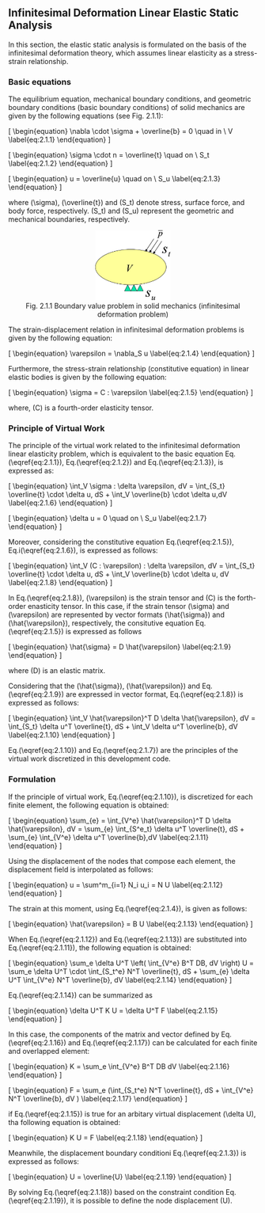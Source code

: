 
## Infinitesimal Deformation Linear Elastic Static Analysis

In this section, the elastic static analysis is formulated on the basis of the infinitesimal deformation theory, which assumes linear elasticity as a stress-strain relationship. 

### Basic equations

The equilibrium equation, mechanical boundary conditions, and geometric boundary conditions (basic boundary conditions) of solid mechanics are given by the following equations (see Fig. 2.1.1): 

\[
\begin{equation}
\nabla \cdot \sigma + \overline{b} = 0 \quad in \ V
\label{eq:2.1.1}
\end{equation}
\]

\[
\begin{equation}
\sigma \cdot n = \overline{t} \quad on \ S_t
\label{eq:2.1.2} 
\end{equation}
\]

\[
\begin{equation}
u = \overline{u} \quad on \ S_u
\label{eq:2.1.3}
\end{equation}
\]


where \(\sigma\), \(\overline{t}\) and \(S_t\) denote stress, surface force, and body force, respectively. \(S_t\) and \(S_u\) represent the geometric and mechanical boundaries, respectively.

<div style="text-align:center;"><img alt="Fig. 2.1.1 Boundary value problem in solid mechanics (infinitesimal deformation problem)" src="media/theory01_01.png" width="30%"/><br/>Fig. 2.1.1 Boundary value problem in solid mechanics (infinitesimal deformation problem)</div>

The strain-displacement relation in infinitesimal deformation problems is given by the following equation:

\[
\begin{equation}
\varepsilon = \nabla_S u
\label{eq:2.1.4}
\end{equation}
\]

Furthermore, the stress-strain relationship (constitutive equation) in linear elastic bodies is given by the following equation:

\[
\begin{equation}
\sigma = C : \varepsilon
\label{eq:2.1.5}
\end{equation}
\]

where, \(C\) is a fourth-order elasticity tensor.

### Principle of Virtual Work

The principle of the virtual work related to the infinitesimal deformation linear elasticity problem, which is equivalent to the basic equation Eq.\(\eqref{eq:2.1.1}\), Eq.\(\eqref{eq:2.1.2}\) and Eq.\(\eqref{eq:2.1.3}\), is expressed as:

\[
\begin{equation}
\int_V \sigma : \delta \varepsilon\, dV = \int_{S_t} \overline{t} \cdot \delta u\, dS + \int_V \overline{b} \cdot \delta u\,dV
\label{eq:2.1.6}
\end{equation}
\]

\[
\begin{equation}
\delta u = 0 \quad on \ S_u
\label{eq:2.1.7}
\end{equation}
\]

Moreover, considering the constitutive equation Eq.\(\eqref{eq:2.1.5}\), Eq.i\(\eqref{eq:2.1.6}\), is expressed as follows:

\[
\begin{equation}
\int_V (C : \varepsilon) : \delta \varepsilon\, dV = \int_{S_t} \overline{t} \cdot \delta u\, dS + \int_V \overline{b} \cdot \delta u\, dV
\label{eq:2.1.8}
\end{equation}
\]

In Eq.\(\eqref{eq:2.1.8}\), \(\varepsilon\) is the strain tensor and \(C\) is the forth-order enasticity tensor. In this case, if the strain tensor \(\sigma\) and \(\varepsilon\) are represented by vector formats \(\hat{\sigma}\) and \(\hat{\varepsilon}\), respectively, the consitutive equation Eq.\(\eqref{eq:2.1.5}\) is expressed as follows

\[
\begin{equation}
\hat{\sigma} = D \hat{\varepsilon}
\label{eq:2.1.9}
\end{equation}
\]

where \(D\) is an elastic matrix.

Considering that the \(\hat{\sigma}\), \(\hat{\varepsilon}\) and Eq.\(\eqref{eq:2.1.9}\) are expressed in vector format, Eq.\(\eqref{eq:2.1.8}\) is expressed as follows:

\[
\begin{equation}
\int_V \hat{\varepsilon}^T D \delta \hat{\varepsilon}\, dV = \int_{S_t}
\delta u^T \overline{t}\, dS + \int_V \delta u^T \overline{b}\, dV
\label{eq:2.1.10}
\end{equation}
\]

Eq.\(\eqref{eq:2.1.10}\) and Eq.\(\eqref{eq:2.1.7}\) are the principles of the virtual work discretized in this development code.

### Formulation

If the principle of virtual work, Eq.\(\eqref{eq:2.1.10}\), is discretized for each finite element, the following equation is obtained:  

\[
\begin{equation}
\sum_{e} = \int_{V^e} \hat{\varepsilon}^T D \delta \hat{\varepsilon}\, dV = \sum_{e} \int_{S^e_t}
\delta u^T \overline{t}\, dS + \sum_{e} \int_{V^e} \delta u^T \overline{b}\,dV
\label{eq:2.1.11}
\end{equation}
\]

Using the displacement of the nodes that compose each element, the displacement field is interpolated as follows:

\[
\begin{equation}
u = \sum^m_{i=1} N_i u_i = N U
\label{eq:2.1.12}
\end{equation}
\]

The strain at this moment, using Eq.\(\eqref{eq:2.1.4}\),  is given as follows:

\[
\begin{equation}
\hat{\varepsilon} = B U
\label{eq:2.1.13}
\end{equation}
\]

When Eq.\(\eqref{eq:2.1.12}\) and Eq.\(\eqref{eq:2.1.13}\) are substituted into Eq.\(\eqref{eq:2.1.11}\), the following equation is obtained:

\[
\begin{equation}
\sum_e \delta U^T \left( \int_{V^e} B^T DB\, dV \right)
U = \sum_e \delta U^T \cdot \int_{S_t^e}
N^T \overline{t}\, dS + \sum_{e} \delta U^T \int_{V^e} N^T
\overline{b}\, dV
\label{eq:2.1.14}
\end{equation}
\]

Eq.\(\eqref{eq:2.1.14}\) can be summarized as

\[
\begin{equation}
\delta U^T K U = \delta U^T F
\label{eq:2.1.15}
\end{equation}
\]

In this case, the components of the matrix and vector defined by Eq.\(\eqref{eq:2.1.16}\) and Eq.\(\eqref{eq:2.1.17}\) can be calculated for each finite and overlapped element:

\[
\begin{equation}
K = \sum_e \int_{V^e} B^T DB dV
\label{eq:2.1.16}
\end{equation}
\]

\[
\begin{equation}
F = \sum_e (\int_{S_t^e} N^T \overline{t}\, dS + \int_{V^e} N^T \overline{b}\, dV )
\label{eq:2.1.17}
\end{equation}
\]

if Eq.\(\eqref{eq:2.1.15}\) is true for an arbitary virtual displacement \(\delta U\), tha following equation is obtained:

\[
\begin{equation}
K U = F
\label{eq:2.1.18}
\end{equation}
\]

Meanwhile, the displacement boundary conditioni Eq.\(\eqref{eq:2.1.3}\) is expressed as follows:

\[
\begin{equation}
U = \overline{U}
\label{eq:2.1.19}
\end{equation}
\]

By solving Eq.\(\eqref{eq:2.1.18}\) based on the constraint condition Eq.\(\eqref{eq:2.1.19}\), it is possible to define the node displacement \(U\).


